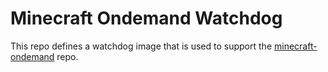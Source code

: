 # Minecraft Ondemand Watchdog

This repo defines a watchdog image that is used to support the [minecraft-ondemand](https://github.com/mbarneyjr/minecraft-ondemand) repo.
